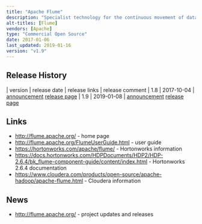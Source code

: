 ```yaml
---
title: "Apache Flume"
description: "Specialist technology for the continuous movement of data using a set of independent agents connected together into pipelines.  Supports a wide range of sources, targets and buffers (channels), along with the ability to chain agents together and to modify and drop events in-flight.  Designed to be highly reliable, and to support reconfiguration without the need for a restart.  Heavily integrated with the Hadoop ecosystem.  An Apache project, donated by Cloudera in June 2011, graduating in June 2012, with a v1.2 release (the first considered ready for production use) in July 2012. Java based, with commercial support available as part of most Hadoop distributions."
alt-titles: [Flume]
vendors: [Apache]
type: "Commercial Open Source"
date: 2017-01-06
last_updated: 2019-01-16
version: "v1.9"
---
```

## Release History

| version | release date | release links | release comment
| 1.8 | 2017-10-04 | [announcement](http://flume.apache.org/) [release page](http://flume.apache.org/releases/1.8.0.html)
| 1.9 | 2019-01-08 | [announcement](http://flume.apache.org/) [release page](http://flume.apache.org/releases/1.9.0.html)

## Links

* <http://flume.apache.org/> - home page
* <http://flume.apache.org/FlumeUserGuide.html> - user guide
* <https://hortonworks.com/apache/flume/> - Hortonworks information
* <https://docs.hortonworks.com/HDPDocuments/HDP2/HDP-2.6.4/bk_flume-component-guide/content/index.html> - Hortonworks 2.6.4 documentation
* <https://www.cloudera.com/products/open-source/apache-hadoop/apache-flume.html> - Cloudera information

## News

* <http://flume.apache.org/> - project updates and releases